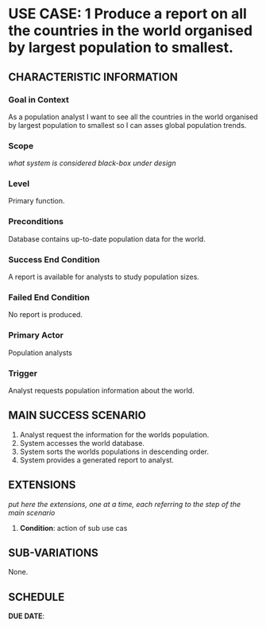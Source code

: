# USE CASE: 1 Produce a report on all the countries in the world organised by largest population to smallest.

## CHARACTERISTIC INFORMATION

### Goal in Context

As a population analyst I want to see all the countries in the world organised by largest population to smallest so I can asses global population trends.

### Scope

*what system is considered black-box under design*

### Level

Primary function.

### Preconditions

Database contains up-to-date population data for the world.

### Success End Condition

A report is available for analysts to study population sizes.

### Failed End Condition

No report is produced.

### Primary Actor

Population analysts

### Trigger

Analyst requests population information about the world.

## MAIN SUCCESS SCENARIO

1. Analyst request the information for the worlds population.
2. System accesses the world database.
3. System sorts the worlds populations in descending order.
4. System provides a generated report to analyst.

## EXTENSIONS

*put here the extensions, one at a time, each referring to the step of the main scenario*

1. **Condition**: action of sub use cas

## SUB-VARIATIONS

None.

## SCHEDULE

**DUE DATE**: 

